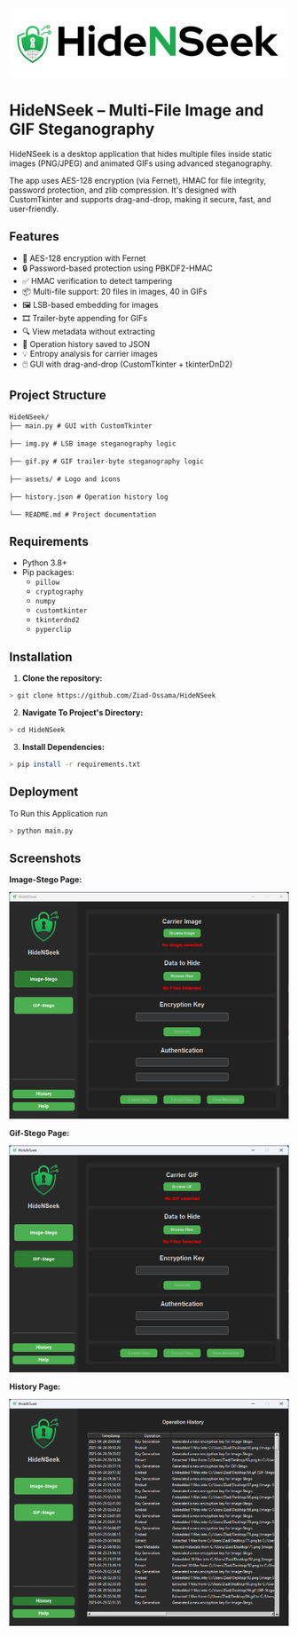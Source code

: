 
![Logo](https://github.com/Ziad-Ossama/HideNSeek/blob/722334e022db5b411b7f5fd2a660adad52e630c9/assets/Add%20a%20heading.png)


# HideNSeek – Multi-File Image and GIF Steganography

HideNSeek is a desktop application that hides multiple files inside static images (PNG/JPEG) and animated GIFs using advanced steganography.

The app uses AES-128 encryption (via Fernet), HMAC for file integrity, password protection, and zlib compression. It's designed with CustomTkinter and supports drag-and-drop, making it secure, fast, and user-friendly.


## Features

- 🔐 AES-128 encryption with Fernet
- 🔒 Password-based protection using PBKDF2-HMAC
- ✅ HMAC verification to detect tampering
- 📦 Multi-file support: 20 files in images, 40 in GIFs
- 🖼️ LSB-based embedding for images
- 🎞️ Trailer-byte appending for GIFs
- 🔍 View metadata without extracting
- 📂 Operation history saved to JSON
- 💡 Entropy analysis for carrier images
- 🖱️ GUI with drag-and-drop (CustomTkinter + tkinterDnD2)

## Project Structure
    HideNSeek/
    ├── main.py # GUI with CustomTkinter

    ├── img.py # LSB image steganography logic

    ├── gif.py # GIF trailer-byte steganography logic

    ├── assets/ # Logo and icons

    ├── history.json # Operation history log
    
    └── README.md # Project documentation
## Requirements

- Python 3.8+
- Pip packages:
  - `pillow`
  - `cryptography`
  - `numpy`
  - `customtkinter`
  - `tkinterdnd2`
  - `pyperclip`


## Installation
1.  **Clone the repository:**

```bash
> git clone https://github.com/Ziad-Ossama/HideNSeek
```
2.  **Navigate To Project's Directory:**

```bash
> cd HideNSeek
```
3.  **Install Dependencies:**

```bash
> pip install -r requirements.txt
```
## Deployment

To Run this Application run

```bash
> python main.py
```


## Screenshots
**Image-Stego Page:**

![Image-Stego Page](https://github.com/Ziad-Ossama/HideNSeek/blob/5f3e4b4842883cc96a635f9a676213957b2eae15/assets/Image-Stego_page.png)

**Gif-Stego Page:**

![Gif-Stego Page](https://github.com/Ziad-Ossama/HideNSeek/blob/5f3e4b4842883cc96a635f9a676213957b2eae15/assets/Gif-Stego_page.png)

**History Page:**

![History Page](https://github.com/Ziad-Ossama/HideNSeek/blob/5f3e4b4842883cc96a635f9a676213957b2eae15/assets/History-Stego_page.png)

